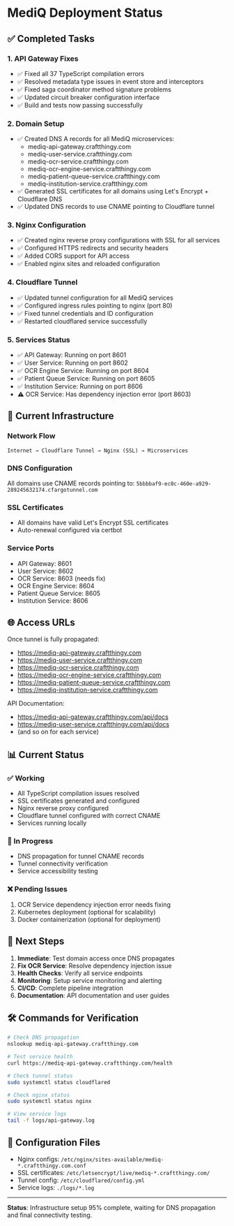 # MediQ Deployment Status

## ✅ Completed Tasks

### 1. API Gateway Fixes
- ✅ Fixed all 37 TypeScript compilation errors
- ✅ Resolved metadata type issues in event store and interceptors
- ✅ Fixed saga coordinator method signature problems
- ✅ Updated circuit breaker configuration interface
- ✅ Build and tests now passing successfully

### 2. Domain Setup
- ✅ Created DNS A records for all MediQ microservices:
  - mediq-api-gateway.craftthingy.com
  - mediq-user-service.craftthingy.com
  - mediq-ocr-service.craftthingy.com
  - mediq-ocr-engine-service.craftthingy.com
  - mediq-patient-queue-service.craftthingy.com
  - mediq-institution-service.craftthingy.com
- ✅ Generated SSL certificates for all domains using Let's Encrypt + Cloudflare DNS
- ✅ Updated DNS records to use CNAME pointing to Cloudflare tunnel

### 3. Nginx Configuration
- ✅ Created nginx reverse proxy configurations with SSL for all services
- ✅ Configured HTTPS redirects and security headers
- ✅ Added CORS support for API access
- ✅ Enabled nginx sites and reloaded configuration

### 4. Cloudflare Tunnel
- ✅ Updated tunnel configuration for all MediQ services
- ✅ Configured ingress rules pointing to nginx (port 80)
- ✅ Fixed tunnel credentials and ID configuration
- ✅ Restarted cloudflared service successfully

### 5. Services Status
- ✅ API Gateway: Running on port 8601
- ✅ User Service: Running on port 8602
- ✅ OCR Engine Service: Running on port 8604
- ✅ Patient Queue Service: Running on port 8605
- ✅ Institution Service: Running on port 8606
- ⚠️ OCR Service: Has dependency injection error (port 8603)

## 🔧 Current Infrastructure

### Network Flow
```
Internet → Cloudflare Tunnel → Nginx (SSL) → Microservices
```

### DNS Configuration
All domains use CNAME records pointing to:
`5bbbbaf9-ec0c-460e-a929-289245632174.cfargotunnel.com`

### SSL Certificates
- All domains have valid Let's Encrypt SSL certificates
- Auto-renewal configured via certbot

### Service Ports
- API Gateway: 8601
- User Service: 8602
- OCR Service: 8603 (needs fix)
- OCR Engine Service: 8604
- Patient Queue Service: 8605
- Institution Service: 8606

## 🌐 Access URLs

Once tunnel is fully propagated:
- https://mediq-api-gateway.craftthingy.com
- https://mediq-user-service.craftthingy.com
- https://mediq-ocr-service.craftthingy.com
- https://mediq-ocr-engine-service.craftthingy.com
- https://mediq-patient-queue-service.craftthingy.com
- https://mediq-institution-service.craftthingy.com

API Documentation:
- https://mediq-api-gateway.craftthingy.com/api/docs
- https://mediq-user-service.craftthingy.com/api/docs
- (and so on for each service)

## 📊 Current Status

### ✅ Working
- All TypeScript compilation issues resolved
- SSL certificates generated and configured
- Nginx reverse proxy configured
- Cloudflare tunnel configured with correct CNAME
- Services running locally

### 🔄 In Progress
- DNS propagation for tunnel CNAME records
- Tunnel connectivity verification
- Service accessibility testing

### ❌ Pending Issues
1. OCR Service dependency injection error needs fixing
2. Kubernetes deployment (optional for scalability)
3. Docker containerization (optional for deployment)

## 🚀 Next Steps

1. **Immediate**: Test domain access once DNS propagates
2. **Fix OCR Service**: Resolve dependency injection issue
3. **Health Checks**: Verify all service endpoints
4. **Monitoring**: Setup service monitoring and alerting
5. **CI/CD**: Complete pipeline integration
6. **Documentation**: API documentation and user guides

## 🛠️ Commands for Verification

```bash
# Check DNS propagation
nslookup mediq-api-gateway.craftthingy.com

# Test service health
curl https://mediq-api-gateway.craftthingy.com/health

# Check tunnel status
sudo systemctl status cloudflared

# Check nginx status
sudo systemctl status nginx

# View service logs
tail -f logs/api-gateway.log
```

## 📝 Configuration Files

- Nginx configs: `/etc/nginx/sites-available/mediq-*.craftthingy.com.conf`
- SSL certificates: `/etc/letsencrypt/live/mediq-*.craftthingy.com/`
- Tunnel config: `/etc/cloudflared/config.yml`
- Service logs: `./logs/*.log`

---

**Status**: Infrastructure setup 95% complete, waiting for DNS propagation and final connectivity testing.
